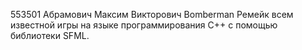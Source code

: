 553501
Абрамович Максим Викторович
Bomberman
Ремейк всем известной игры на языке программирования С++ с помощью библиотеки SFML.
